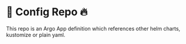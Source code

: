 # 🦄 Config Repo 🔥

This repo is an Argo App definition which references other helm charts, kustomize or plain yaml.
